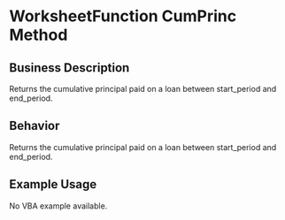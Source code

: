 # WorksheetFunction CumPrinc Method

## Business Description
Returns the cumulative principal paid on a loan between start_period and end_period.

## Behavior
Returns the cumulative principal paid on a loan between start_period and end_period.

## Example Usage
No VBA example available.